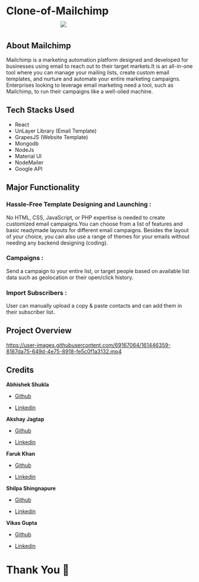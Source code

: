 #  Clone-of-Mailchimp &nbsp;   &nbsp;   &nbsp;   &nbsp;   &nbsp; &nbsp;   &nbsp;   &nbsp;   &nbsp;   &nbsp; &nbsp;   &nbsp;   &nbsp;   &nbsp;   &nbsp; &nbsp;   &nbsp;   &nbsp;   &nbsp;   &nbsp;  &nbsp;   &nbsp;   &nbsp;   &nbsp;   &nbsp; &nbsp;   &nbsp;   &nbsp;    <img src="https://mailchimp.com/release/plums/cxp/images/favicon.8969a0a6.ico"/> 


## About Mailchimp
Mailchimp is a marketing automation platform designed and developed for businesses using email to reach out to their target markets.It is an all-in-one tool where you can manage your mailing lists, create custom email templates, and nurture and automate your entire marketing campaigns. Enterprises looking to leverage email marketing need a tool, such as Mailchimp, to run their campaigns like a well-oiled machine.

## Tech Stacks Used
- React
- UnLayer Library (Email Template)
- GrapesJS (Website Template)
- Mongodb
- NodeJs
- Material UI
- NodeMailer
- Google API

## Major Functionality
<!-- 1.  -->
### Hassle-Free Template Designing and Launching :

No HTML, CSS, JavaScript, or PHP expertise is needed to create customized email campaigns.You can choose from a list of features and basic readymade layouts for different email campaigns. Besides the layout of your choice, you can also use a range of themes for your emails without needing any backend designing (coding).

### Campaigns :

Send a campaign to your entire list, or target people based on available list data such as geolocation or their open/click history.

### Import  Subscribers :
User can manually upload a copy & paste contacts and can add them in their subscriber list.


## Project Overview
https://user-images.githubusercontent.com/69167064/161446359-8187da75-649d-4e75-8918-fe5c0f1a3132.mp4

<!-- ## Glimps Of my project

1. Landing Page

<img src="./readme images/img1.jpg"/>

2. sign up page

<img src="./readme images/img2.jpg"/>

3. Login Page

<img src="./readme images/img3.jpg"/>

4. User Dashboard

<img src="./readme images/img4.jpg"/>

5. Email Design Page

<img src="./readme images/img5.jpg"/>
 -->

## Credits 

<b>Abhishek Shukla</b>

- <a href="https://github.com/shuklabhisekh" target="_blank">Github</a>

- <a href="https://www.linkedin.com/in/shuklabhisekh/" target="_blank">Linkedin</a>

<b>Akshay Jagtap</b>

- <a href="https://github.com/akshayjagtap1111" target="_blank">Github</a>

-  <a href="https://www.linkedin.com/in/akshay-jagtap-7ab17b213/" target="_blank">Linkedin</a>

<b>Faruk Khan</b>

- <a href="https://github.com/farukkhann" target="_blank">Github</a>

- <a href="https://www.linkedin.com/in/faruk-khan-webdeveloper/" target="_blank">Linkedin</a>



<b>Shilpa Shingnapure</b>

- <a href="https://github.com/shilpashingnapure" target="_blank">Github</a>

- <a href="https://www.linkedin.com/in/shilpa-shingnapure-134b4320a/" target="_blank">Linkedin</a>

<b>Vikas Gupta</b>

- <a href="https://github.com/Noddy952001" target="_blank">Github</a>

- <a href="https://www.linkedin.com/in/vikas-gupta-1493651b5/" target="_blank">Linkedin</a>

<!-- ### <u>You can read more about our project on our blog : <a href="https://shuklabhisekh.medium.com/clone-of-theory-com-including-frontend-backend-6db940b42d23" target="_blank">Clone of Theory.com</a> </u> -->

# Thank You :sparkling_heart:

